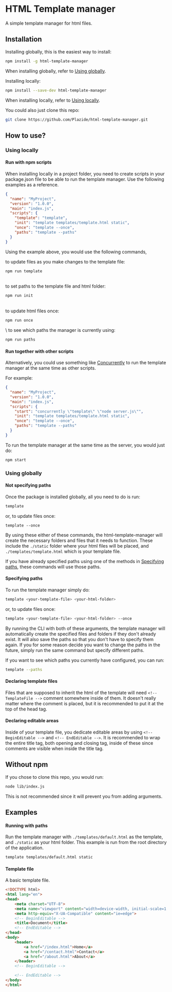 # HTML Template manager

A simple template manager for html files.

## Installation

Installing globally, this is the easiest way to install:
```sh
npm install -g html-template-manager
```
When installing globally, refer to [Using globally](#using-globally).

Installing locally:
```sh
npm install --save-dev html-template-manager
```
When installing locally, refer to [Using locally](#using-locally).

You could also just clone this repo:
```sh
git clone https://github.com/Plazide/html-template-manager.git
```

## How to use?

### Using locally

#### Run with npm scripts
When installing locally in a project folder, you need to create scripts in your package.json file to be able to run the template manager. Use the following examples as a reference.

```json
{
  "name": "MyProject",
  "version": "1.0.0",
  "main": "index.js",
  "scripts": {
	"template": "template",
	"init": "template templates/template.html static",
	"once": "template --once",
	"paths": "template --paths"
  }
}

```

Using the example above, you would use the following commands,

to update files as you make changes to the template file:
```sh
npm run template
```  
\
to set paths to the template file and html folder:
```sh
npm run init
```  
\
to update html files once:
```sh
npm run once
```  
 \ 
to see which paths the manager is currently using:
```sh
npm run paths
```  

#### Run together with other scripts
Alternatively, you could use something like [Concurrently](https://www.npmjs.com/package/concurrently) to run the template manager at the same time as other scripts.

For example:
```json
{
  "name": "MyProject",
  "version": "1.0.0",
  "main": "index.js",
  "scripts": {
	"start": "concurrently \"template\" \"node server.js\"",
	"init": "template templates/template.html static",
	"once": "template --once",
	"paths": "template --paths"
  }
}
```

To run the template manager at the same time as the server, you would just do:
```sh
npm start
```

### Using globally

#### Not specifying paths
Once the package is installed globally, all you need to do is run:
```sh
template
```
or, to update files once:
```
template --once
```

By using these either of these commands, the html-template-manager will create the necessary folders and files that it needs to function. These include the `./static` folder where your html files will be placed, and `./templates/template.html` which is your template file.

If you have already specified paths using one of the methods in [Specifying paths](#specifying-paths), these commands will use those paths.

#### Specifying paths
To run the template manager simply do:
```sh
template <your-template-file> <your-html-folder>
```
or, to update files once:
```sh
template <your-template-file> <your-html-folder> --once
```

By running the CLI with both of these arguments, the template manager will automatically create the specified files and folders if they don't already exist. It will also save the paths so that you don't have to specify them again. If you for some reason decide you want to change the paths in the future, simply run the same command but specify different paths.

If you want to see which paths you currently have configured, you can run:
```sh
template --paths
```

#### Declaring template files
Files that are supposed to inherit the html of the template will need `<!-- TemplateFile -->` comment somewhere inside of them. It doesn't really matter where the comment is placed, but it is recommended to put it at the top of the head tag.

#### Declaring editable areas
Inside of your template file, you dedicate editable areas by using `<!-- BeginEditable -->` and `<!-- EndEditable -->`. It is recommended to wrap the entire title tag, both opening and closing tag, inside of these since comments are visible when inside the title tag.

## Without npm
If you chose to clone this repo, you would run:
```sh
node lib/index.js
```
This is not recommended since it will prevent you from adding arguments.

## Examples

#### Running with paths
Run the template manager with `./templates/default.html` as the template, and `./static` as your html folder. This example is run from the root directory of the application.
```sh
template templates/default.html static
```

#### Template file
A basic template file.
```html
<!DOCTYPE html>
<html lang="en">
<head>
	<meta charset="UTF-8">
	<meta name="viewport" content="width=device-width, initial-scale=1.0">
	<meta http-equiv="X-UA-Compatible" content="ie=edge">
	<!-- BeginEditable -->
	<title>Document</title>
	<!-- EndEditable -->
</head>
<body>
	<header>
		<a href="/index.html">Home</a>
		<a href="/contact.html">Contact</a>
		<a href="/about.html">About</a>
	</header>
	<!-- BeginEditable -->

	<!-- EndEditable -->
</body>
</html>
```